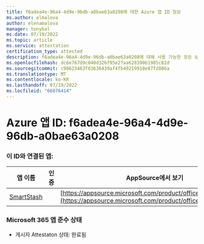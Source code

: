 ```yaml
---
title: f6adea4e-96a4-4d9e-96db-a0bae63a0208에 대한 Azure 앱 ID 정보
ms.author: elmalova
author: elenamalova
manager: tonybal
ms.date: 07/19/2022
ms.topic: article
ms.service: attestation
certification_type: attested
description: f6adea4e-96a4-4d9e-96db-a0bae63a0208에 대해 사용 가능한 모든 보안 및 규정 준수 정보입니다.
ms.openlocfilehash: dc6e767d9c040d326f95e2faa628390b1905c82d
ms.sourcegitcommit: c98623463f83636439af4fb49219918e87f2086a
ms.translationtype: MT
ms.contentlocale: ko-KR
ms.lasthandoff: 07/19/2022
ms.locfileid: "66876414"
---
```

# <a name="azure-app-id-f6adea4e-96a4-4d9e-96db-a0bae63a0208"></a>Azure 앱 ID: f6adea4e-96a4-4d9e-96db-a0bae63a0208


### <a name="apps-associated-with-this-id"></a>이 ID와 연결된 앱:
| **앱 이름** | **인증** | **AppSource에서 보기** |
|--------------|---------------|-----------------------|
| [SmartStash](../forward/WA200004223.md) |  | [https://appsource.microsoft.com/product/office/WA200004223](https://appsource.microsoft.com/product/office/WA200004223) |

### <a name="microsoft-365-app-compliance-status"></a>Microsoft 365 앱 준수 상태
- 게시자 Attestaton 상태: 완료됨
